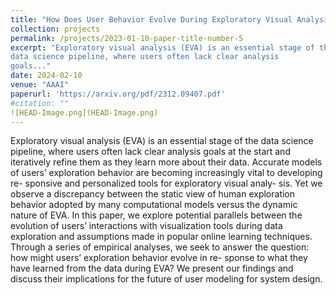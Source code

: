 ```yaml
---
title: "How Does User Behavior Evolve During Exploratory Visual Analysis?"
collection: projects
permalink: /projects/2023-01-10-paper-title-number-5
excerpt: "Exploratory visual analysis (EVA) is an essential stage of the
data science pipeline, where users often lack clear analysis
goals..."
date: 2024-02-10
venue: "AAAI"
paperurl: 'https://arxiv.org/pdf/2312.09407.pdf'
#citation: "" 
![HEAD-Image.png](HEAD-Image.png)
---
```

Exploratory visual analysis (EVA) is an essential stage of the
data science pipeline, where users often lack clear analysis
goals at the start and iteratively refine them as they learn
more about their data. Accurate models of users’ exploration
behavior are becoming increasingly vital to developing re-
sponsive and personalized tools for exploratory visual analy-
sis. Yet we observe a discrepancy between the static view of
human exploration behavior adopted by many computational
models versus the dynamic nature of EVA. In this paper, we
explore potential parallels between the evolution of users’
interactions with visualization tools during data exploration
and assumptions made in popular online learning techniques.
Through a series of empirical analyses, we seek to answer the
question: how might users’ exploration behavior evolve in re-
sponse to what they have learned from the data during EVA?
We present our findings and discuss their implications for the
future of user modeling for system design.
